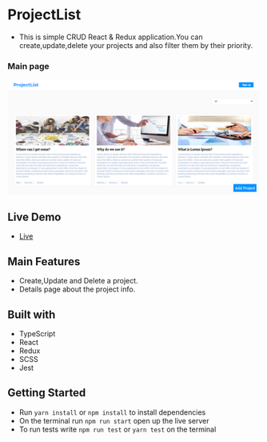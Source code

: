 # ProjectList

- This is simple CRUD React & Redux application.You can create,update,delete your projects and also filter them by their priority.

### Main page

![Photo](./main.png)

## Live Demo

- [Live](https://crud-projects.netlify.app/)

## Main Features

- Create,Update and Delete a project.
- Details page about the project info.

## Built with

- TypeScript
- React
- Redux
- SCSS
- Jest

## Getting Started

- Run `yarn install` or `npm install` to install dependencies
- On the terminal run `npm run start` open up the live server
- To run tests write `npm run test` or `yarn test` on the terminal

